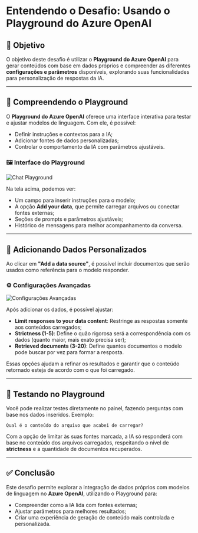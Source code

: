
# Entendendo o Desafio: Usando o Playground do Azure OpenAI

## 📌 Objetivo

O objetivo deste desafio é utilizar o **Playground do Azure OpenAI** para gerar conteúdos com base em dados próprios e compreender as diferentes **configurações e parâmetros** disponíveis, explorando suas funcionalidades para personalização de respostas da IA.

---

## 🧠 Compreendendo o Playground

O **Playground do Azure OpenAI** oferece uma interface interativa para testar e ajustar modelos de linguagem. Com ele, é possível:

- Definir instruções e contextos para a IA;
- Adicionar fontes de dados personalizadas;
- Controlar o comportamento da IA com parâmetros ajustáveis.

### 🖼️ Interface do Playground

![Chat Playground](assets/chat-playground-new.png)

Na tela acima, podemos ver:

- Um campo para inserir instruções para o modelo;
- A opção **Add your data**, que permite carregar arquivos ou conectar fontes externas;
- Seções de prompts e parâmetros ajustáveis;
- Histórico de mensagens para melhor acompanhamento da conversa.

---

## 📂 Adicionando Dados Personalizados

Ao clicar em **"Add a data source"**, é possível incluir documentos que serão usados como referência para o modelo responder.

### ⚙️ Configurações Avançadas

![Configurações Avançadas](assets/studio-advanced-settings.png)

Após adicionar os dados, é possível ajustar:

- **Limit responses to your data content**: Restringe as respostas somente aos conteúdos carregados;
- **Strictness (1-5)**: Define o quão rigorosa será a correspondência com os dados (quanto maior, mais exato precisa ser);
- **Retrieved documents (3-20)**: Define quantos documentos o modelo pode buscar por vez para formar a resposta.

Essas opções ajudam a refinar os resultados e garantir que o conteúdo retornado esteja de acordo com o que foi carregado.

---

## 🧪 Testando no Playground

Você pode realizar testes diretamente no painel, fazendo perguntas com base nos dados inseridos. Exemplo:

```
Qual é o conteúdo do arquivo que acabei de carregar?
```

Com a opção de limitar às suas fontes marcada, a IA só responderá com base no conteúdo dos arquivos carregados, respeitando o nível de **strictness** e a quantidade de documentos recuperados.

---

## ✅ Conclusão

Este desafio permite explorar a integração de dados próprios com modelos de linguagem no **Azure OpenAI**, utilizando o Playground para:

- Compreender como a IA lida com fontes externas;
- Ajustar parâmetros para melhores resultados;
- Criar uma experiência de geração de conteúdo mais controlada e personalizada.
